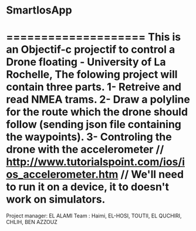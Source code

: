 # SmartIosApp

====================
This is an Objectif-c projectif to control a Drone floating - University of La Rochelle,
The folowing project will contain three parts.
1- Retreive and read NMEA trams.
2- Draw a polyline for the route which the drone should follow (sending json file containing the waypoints).
3- Controling the drone with the accelerometer // http://www.tutorialspoint.com/ios/ios_accelerometer.htm // We'll need to run it on a device, it to doesn't work on simulators.
====================

Project manager: EL ALAMI
Team : Haimi, EL-HOSI, TOUTII, EL QUCHIRI, CHLIH, BEN AZZOUZ
